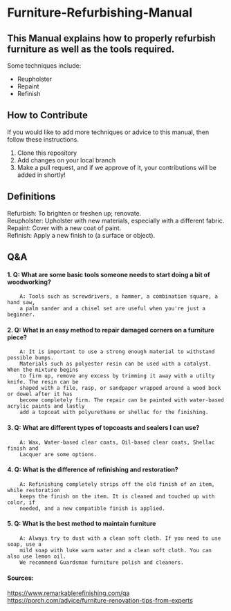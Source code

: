 # Furniture-Refurbishing-Manual

## This Manual explains how to properly refurbish furniture as well as the tools required. ##
Some techniques include: 
  * Reupholster
  * Repaint
  * Refinish

## How to Contribute ##
If you would like to add more techniques or advice to this manual, then follow these instructions.
1. Clone this repository
2. Add changes on your local branch
3. Make a pull request, and if we approve of it, your contributions will be added in shortly!

## Definitions ##
Refurbish: To brighten or freshen up; renovate.  
Reupholster: Upholster with new materials, especially with a different fabric.  
Repaint: Cover with a new coat of paint.  
Refinish: Apply a new finish to (a surface or object).  

## Q&A ##

#### 1. Q: What are some basic tools someone needs to start doing a bit of woodworking? ####

        A: Tools such as screwdrivers, a hammer, a combination square, a hand saw,  
        a palm sander and a chisel set are useful when you're just a beginner.

#### 2. Q: What is an easy method to repair damaged corners on a furniture piece? ####
  
        A: It is important to use a strong enough material to withstand possible bumps.  
        Materials such as polyester resin can be used with a catalyst. When the mixture begins   
        to firm up, remove any excess by trimming it away with a utilty knife. The resin can be 
        shaped with a file, rasp, or sandpaper wrapped around a wood bock or dowel after it has 
        become completely firm. The repair can be painted with water-based acrylic paints and lastly  
        add a topcoat with polyurethane or shellac for the finishing. 
   
#### 3. Q: What are different types of topcoasts and sealers I can use? ####
  
        A: Wax, Water-based clear coats, Oil-based clear coats, Shellac finish and  
        Lacquer are some options.
   
#### 4. Q: What is the difference of refinishing and restoration? ####
       
        A: Refinishing completely strips off the old finish of an item, while restoration  
        keeps the finish on the item. It is cleaned and touched up with color, if  
        needed, and a new compatible finish is applied.

#### 5. Q: What is the best method to maintain furniture ####
     
        A: Always try to dust with a clean soft cloth. If you need to use soap, use a   
        mild soap with luke warm water and a clean soft cloth. You can also use lemon oil.  
        We recommend Guardsman furniture polish and cleaners.
        
        
#### Sources: ####
https://www.remarkablerefinishing.com/qa
https://porch.com/advice/furniture-renovation-tips-from-experts
